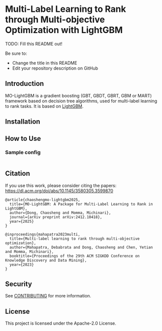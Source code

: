 # Multi-Label Learning to Rank through Multi-objective Optimization with LightGBM

TODO: Fill this README out!

Be sure to:

* Change the title in this README
* Edit your repository description on GitHub

## Introduction
MO-LightGBM is a gradient boosting (GBT, GBDT, GBRT, GBM or MART) framework based on decision tree algorithms, used for multi-label learning to rank tasks. It is based on [LightGBM](https://github.com/microsoft/LightGBM).
## Installation

## How to Use

### Sample config
```

```

## Citation 
If you use this work, please consider citing the papers:
https://dl.acm.org/doi/abs/10.1145/3580305.3599870
```
@article{chaoshengmo-lightgbm2025,
  title={MO-LightGBM: A Package for Multi-Label Learning to Rank in LightGBM},
  author={Dong, Chaosheng and Momma, Michinari},
  journal={arXiv preprint arXiv:2412.10418},
  year={2025}
}

@inproceedings{mahapatra2023multi,
  title={Multi-label learning to rank through multi-objective optimization},
  author={Mahapatra, Debabrata and Dong, Chaosheng and Chen, Yetian and Momma, Michinari},
  booktitle={Proceedings of the 29th ACM SIGKDD Conference on Knowledge Discovery and Data Mining},
  year={2023}
}

```

## Security

See [CONTRIBUTING](CONTRIBUTING.md#security-issue-notifications) for more information.

## License

This project is licensed under the Apache-2.0 License.

